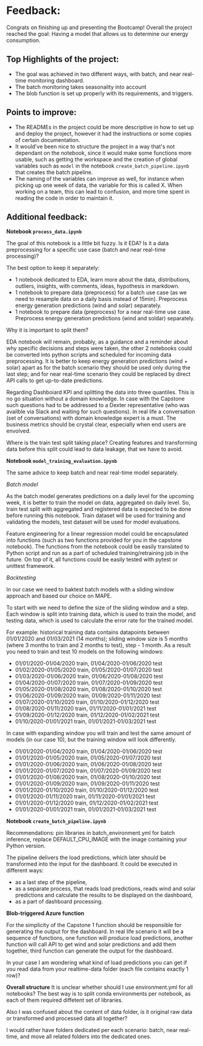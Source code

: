 # Feedback:

Congrats on finishing up and presenting the Bootcamp!
Overall the project reached the goal: Having a model that allows us to determine our energy consumption.

## Top Highlights of the project:

- The goal was achieved in two different ways, with batch, and near real-time monitoring dashboard.
- The batch monitoring takes seasonality into account
- The blob function is set up properly with its requirements, and triggers.

## Points to improve:

- The READMEs in the project could be more descriptive in how to set up and deploy the project, however it had the instructions or some copies of certain documentation.
- It would've been nice to structure the project in a way that's not dependant on the notebook, since it would make some functions more usable, such as getting the workspace and the creation of global variables such as `model` in the notebook `create_batch_pipeline.ipynb` that creates the batch pipeline.
- The naming of the variables can improve as well, for instance when picking up one week of data, the variable for this is called X. When working on a team, this can lead to confusion, and more time spent in reading the code in order to maintain it.

## Additional feedback:
**Notebook `process_data.ipynb`**

The goal of this notebook is a little bit fuzzy. Is it EDA? Is it a data preprocessing for a specific use case (batch and near real-time processing)?

The best option to keep it separately:
- 1 notebook dedicated to EDA, learn more about the data, distributions, outliers, insights, with comments, ideas, hypothesis in markdown.
- 1 notebook to prepare data (preprocess) for a batch use case (as we need to resample data on a daily basis instead of 15min). Preprocess energy generation predictions (wind and solar) separately.
- 1 notebook to prepare data (preprocess) for a near real-time use case. Preprocess energy generation predictions (wind and soldar) separately.

Why it is important to split them?

EDA notebook will remain, probably, as a guidance and a reminder about why specific decisions and steps were taken, the other 2 notebooks could be converted into python scripts and scheduled for incoming data preprocessing. It is better to keep energy generation predictions (wind + solar) apart as for the batch scenario they should be used only during the last step; and for near real-time scenario they could be replaced by direct API calls to get up-to-date predictions.

Regarding Dashboiard KPI and splitting the data into three quantiles. This is no go situation without a domain knowledge. In case with the Capstone such questions had to be addressed to a Dexter representative (who was availble via Slack and waiting for such questions). In real life a conversation (set of conversations) with domain knowledge expert is a must. The business metrics should be crystal clear, especially when end users are envolved.

Where is the train test split taking place? Creating features and transforming data before this split could lead to data leakage, that we have to avoid.

**Notebook `model_training_evaluation.ipynb`**

The same advice to keep batch and near real-time model separately.

_Batch model_

As the batch model generates predictions on a daily level for the upcoming week, it is better to train the model on data, aggregated on daily level. So, train test split with aggregated and registered data is expected to be done before running this notebook. Train dataset will be used for training and validating the models, test dataset will be used for model evaluations.

Feature engineering for a linear regression model could be encapsulated into functions (such as two functions provided for you in the capstone notebook). The functions from the notebook could be easily translated to Python script and run as a part of scheduled training/retraining job in the future. On top of it, all functions could be easily tested with pytest or unittest framework.

_Backtesting_

In our case we need to baktest batch models with a sliding window approach and based our choice on MAPE.

To start with we need to define the size of the sliding window and a step. Each window is split into training data, which is used to train the model, and testing data, which is used to calculate the error rate for the trained model.

For example: historical training data contains datapoints between 01/01/2020 and 01/03/2021 (14 months); sliding window size is 5 months (where 3 months to train and 2 months to test), step - 1 month. As a result you need to train and test 10 models on the following windows:
- 01/01/2020-01/04/2020 train, 01/04/2020-01/06/2020 test
- 01/02/2020-01/05/2020 train, 01/05/2020-01/07/2020 test
- 01/03/2020-01/06/2020 train, 01/06/2020-01/08/2020 test
- 01/04/2020-01/07/2020 train, 01/07/2020-01/09/2020 test
- 01/05/2020-01/08/2020 train, 01/08/2020-01/10/2020 test
- 01/06/2020-01/09/2020 train, 01/09/2020-01/11/2020 test
- 01/07/2020-01/10/2020 train, 01/10/2020-01/12/2020 test
- 01/08/2020-01/11/2020 train, 01/11/2020-01/01/2021 test
- 01/09/2020-01/12/2020 train, 01/12/2020-01/02/2021 test
- 01/10/2020-01/01/2021 train, 01/01/2021-01/03/2021 test

In case with expanding window you will train and test the same amount of models (in our case 10), but the training window will look differently.

- 01/01/2020-01/04/2020 train, 01/04/2020-01/06/2020 test
- 01/01/2020-01/05/2020 train, 01/05/2020-01/07/2020 test
- 01/01/2020-01/06/2020 train, 01/06/2020-01/08/2020 test
- 01/01/2020-01/07/2020 train, 01/07/2020-01/09/2020 test
- 01/01/2020-01/08/2020 train, 01/08/2020-01/10/2020 test
- 01/01/2020-01/09/2020 train, 01/09/2020-01/11/2020 test
- 01/01/2020-01/10/2020 train, 01/10/2020-01/12/2020 test
- 01/01/2020-01/11/2020 train, 01/11/2020-01/01/2021 test
- 01/01/2020-01/12/2020 train, 01/12/2020-01/02/2021 test
- 01/01/2020-01/01/2021 train, 01/01/2021-01/03/2021 test

**Notebook `create_batch_pipeline.ipynb`**

Recommendations: pin libraries in batch_environment.yml for batch inference, replace DEFAULT_CPU_IMAGE with the image containing your Python version.

The pipeline delivers the load predictions, which later should be transformed into the input for the dashboard. It could be executed in different ways:
- as a last step of the pipeline,
- as a separate process, that reads load predictions, reads wind and solar predictions and calculate the results to be displayed on the dashboard,
- as a part of dashboard processing.

**Blob-triggered Azure function**

For the simplicity of the Capstone 1 function should be responsible for generating the output for the dashboard. In real life scenario it will be a sequence of functions, one function will produce load predictions, another function will call API to get wind and solar predictions and add them together, third function can generate the output for the dashboard.

In your case I am wondering what kind of load predictions you can get if you read data from your realtime-data folder (each file contains exactly 1 row)?

**Overall structure**
It is unclear whether should I use environment.yml for all notebooks? The best way is to split conda environments per notebook, as each of them required diffetent set of libraries.

Also I was confused about the content of data folder, is it original raw data or transformed and processed data all together?

I would rather have folders dedicated per each scenario: batch, near real-time, and move all related folders into the dedicated ones.